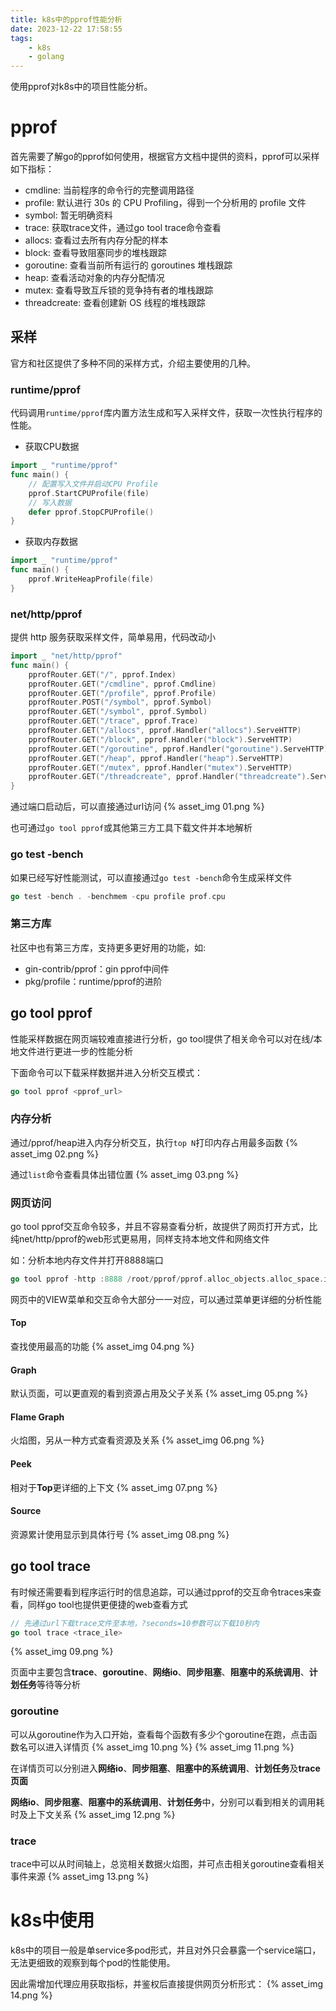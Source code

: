 ```yaml
---
title: k8s中的pprof性能分析
date: 2023-12-22 17:58:55
tags: 
    - k8s
    - golang
---
```

使用pprof对k8s中的项目性能分析。
<!-- more --> 
# pprof
首先需要了解go的pprof如何使用，根据官方文档中提供的资料，pprof可以采样如下指标：
* cmdline: 当前程序的命令行的完整调用路径
* profile: 默认进行 30s 的 CPU Profiling，得到一个分析用的 profile 文件
* symbol: 暂无明确资料
* trace: 获取trace文件，通过go tool trace命令查看
* allocs: 查看过去所有内存分配的样本
* block: 查看导致阻塞同步的堆栈跟踪
* goroutine: 查看当前所有运行的 goroutines 堆栈跟踪
* heap: 查看活动对象的内存分配情况
* mutex: 查看导致互斥锁的竞争持有者的堆栈跟踪
* threadcreate: 查看创建新 OS 线程的堆栈跟踪

## 采样
官方和社区提供了多种不同的采样方式，介绍主要使用的几种。

### runtime/pprof
代码调用```runtime/pprof```库内置方法生成和写入采样文件，获取一次性执行程序的性能。
* 获取CPU数据
```go
import _ "runtime/pprof"
func main() {
    // 配置写入文件并启动CPU Profile
    pprof.StartCPUProfile(file)
    // 写入数据
    defer pprof.StopCPUProfile()
}
```
* 获取内存数据
```go
import _ "runtime/pprof"
func main() {
    pprof.WriteHeapProfile(file)
}
```

### net/http/pprof
提供 http 服务获取采样文件，简单易用，代码改动小
```go
import _ "net/http/pprof"
func main() {
    pprofRouter.GET("/", pprof.Index)
    pprofRouter.GET("/cmdline", pprof.Cmdline)
    pprofRouter.GET("/profile", pprof.Profile)
    pprofRouter.POST("/symbol", pprof.Symbol)
    pprofRouter.GET("/symbol", pprof.Symbol)
    pprofRouter.GET("/trace", pprof.Trace)
    pprofRouter.GET("/allocs", pprof.Handler("allocs").ServeHTTP)
    pprofRouter.GET("/block", pprof.Handler("block").ServeHTTP)
    pprofRouter.GET("/goroutine", pprof.Handler("goroutine").ServeHTTP)
    pprofRouter.GET("/heap", pprof.Handler("heap").ServeHTTP)
    pprofRouter.GET("/mutex", pprof.Handler("mutex").ServeHTTP)
    pprofRouter.GET("/threadcreate", pprof.Handler("threadcreate").ServeHTTP)
}
```
通过端口启动后，可以直接通过url访问
{% asset_img 01.png %}

也可通过```go tool pprof```或其他第三方工具下载文件并本地解析

### go test -bench
如果已经写好性能测试，可以直接通过```go test -bench```命令生成采样文件
```go
go test -bench . -benchmem -cpu profile prof.cpu
```

### 第三方库
社区中也有第三方库，支持更多更好用的功能，如:
* gin-contrib/pprof：gin pprof中间件
* pkg/profile：runtime/pprof的进阶

## go tool pprof
性能采样数据在网页端较难直接进行分析，go tool提供了相关命令可以对在线/本地文件进行更进一步的性能分析

下面命令可以下载采样数据并进入分析交互模式：
```go
go tool pprof <pprof_url>
```

### 内存分析
通过/pprof/heap进入内存分析交互，执行```top N```打印内存占用最多函数
{% asset_img 02.png %}

通过```list```命令查看具体出错位置
{% asset_img 03.png %}

### 网页访问
go tool pprof交互命令较多，并且不容易查看分析，故提供了网页打开方式，比纯net/http/pprof的web形式更易用，同样支持本地文件和网络文件

如：分析本地内存文件并打开8888端口
```go
go tool pprof -http :8888 /root/pprof/pprof.alloc_objects.alloc_space.inuse_objects.inuse_space.001.pb.gz
```
网页中的VIEW菜单和交互命令大部分一一对应，可以通过菜单更详细的分析性能

#### Top
查找使用最高的功能
{% asset_img 04.png %}
#### Graph
默认页面，可以更直观的看到资源占用及父子关系
{% asset_img 05.png %}
#### Flame Graph
火焰图，另从一种方式查看资源及关系
{% asset_img 06.png %}
#### Peek
相对于**Top**更详细的上下文
{% asset_img 07.png %}
#### Source
资源累计使用显示到具体行号
{% asset_img 08.png %}

## go tool trace
有时候还需要看到程序运行时的信息追踪，可以通过pprof的交互命令traces来查看，同样go tool也提供更便捷的web查看方式
```go
// 先通过url下载trace文件至本地，?seconds=10参数可以下载10秒内
go tool trace <trace_ile>
```
{% asset_img 09.png %}

页面中主要包含**trace**、**goroutine**、**网络io**、**同步阻塞**、**阻塞中的系统调用**、**计划任务**等待等分析
### goroutine
可以从goroutine作为入口开始，查看每个函数有多少个goroutine在跑，点击函数名可以进入详情页
{% asset_img 10.png %}
{% asset_img 11.png %}

在详情页可以分别进入**网络io**、**同步阻塞**、**阻塞中的系统调用**、**计划任务**及**trace页面**

**网络io**、**同步阻塞**、**阻塞中的系统调用**、**计划任务**中，分别可以看到相关的调用耗时及上下文关系
{% asset_img 12.png %}

### trace
trace中可以从时间轴上，总览相关数据火焰图，并可点击相关goroutine查看相关事件来源
{% asset_img 13.png %}

# k8s中使用
k8s中的项目一般是单service多pod形式，并且对外只会暴露一个service端口，无法更细致的观察到每个pod的性能使用。

因此需增加代理应用获取指标，并鉴权后直接提供网页分析形式：
{% asset_img 14.png %}